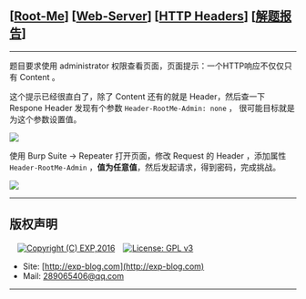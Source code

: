 ## [[Root-Me](https://www.root-me.org/)] [[Web-Server](https://www.root-me.org/en/Challenges/Web-Server/)] [[HTTP Headers](https://www.root-me.org/en/Challenges/Web-Server/HTTP-Headers)] [[解题报告](https://exp-blog.com/safe/ctf/rootme/web-server/http-headers/)]

------

题目要求使用 administrator 权限查看页面，页面提示：一个HTTP响应不仅仅只有 Content 。

这个提示已经很直白了，除了 Content 还有的就是 Header，然后查一下 Respone Header 发现有个参数 `Header-RootMe-Admin: none` ， 很可能目标就是为这个参数设置值。

![](https://github.com/lyy289065406/CTF-Solving-Reports/blob/master/rootme/Web-Server/%5B09%5D%20%5B15P%5D%20HTTP%20Headers/imgs/01.png)

使用 Burp Suite -> Repeater 打开页面，修改 Request 的 Header ，添加属性 `Header-RootMe-Admin` ，**值为任意值**，然后发起请求，得到密码，完成挑战。

![](https://github.com/lyy289065406/CTF-Solving-Reports/blob/master/rootme/Web-Server/%5B09%5D%20%5B15P%5D%20HTTP%20Headers/imgs/02.png)

------

## 版权声明

　[![Copyright (C) EXP,2016](https://img.shields.io/badge/Copyright%20(C)-EXP%202016-blue.svg)](http://exp-blog.com)　[![License: GPL v3](https://img.shields.io/badge/License-GPL%20v3-blue.svg)](https://www.gnu.org/licenses/gpl-3.0)
  

- Site: [http://exp-blog.com](http://exp-blog.com) 
- Mail: <a href="mailto:289065406@qq.com?subject=[EXP's Github]%20Your%20Question%20（请写下您的疑问）&amp;body=What%20can%20I%20help%20you?%20（需要我提供什么帮助吗？）">289065406@qq.com</a>


------
